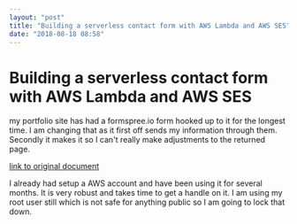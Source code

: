 ```yaml
---
layout: "post"
title: "Building a serverless contact form with AWS Lambda and AWS SES"
date: "2018-08-18 08:58"
---
```


# Building a serverless contact form with AWS Lambda and AWS SES

my portfolio site has had a formspree.io form hooked up to it for the longest time. I am changing that as it first off sends my information through them. Secondly it makes it so I can't really make adjustments to the returned page.

[link to original document](https://dev.to/adnanrahic/building-a-serverless-contact-form-with-aws-lambda-and-aws-ses-4jm0)

I already had setup a AWS account and have been using it for several months. It is very robust and takes time to get a handle on it.
I am using my root user still which is not safe for anything public so I am going to lock that down.
